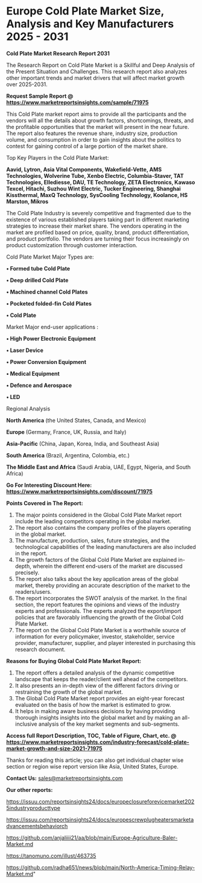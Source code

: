 # Europe Cold Plate Market Size, Analysis and Key Manufacturers 2025 - 2031

<strong>Cold Plate Market Research Report 2031</strong>

The Research Report on Cold Plate Market is a Skillful and Deep Analysis of the Present Situation and Challenges. This research report also analyzes other important trends and market drivers that will affect market growth over 2025-2031.

<strong>Request Sample Report @ <a href=https://www.marketreportsinsights.com/sample/71975>https://www.marketreportsinsights.com/sample/71975</a></strong>

This Cold Plate market report aims to provide all the participants and the vendors will all the details about growth factors, shortcomings, threats, and the profitable opportunities that the market will present in the near future. The report also features the revenue share, industry size, production volume, and consumption in order to gain insights about the politics to contest for gaining control of a large portion of the market share.

Top Key Players in the Cold Plate Market:

<strong>Aavid, Lytron, Asia Vital Components, Wakefield-Vette, AMS Technologies, Wolverine Tube, Xenbo Electric, Columbia-Staver, TAT Technologies, Ellediesse, DAU, TE Technology, ZETA Electronics, Kawaso Texcel, Hitachi, Suzhou Wint Electric, Tucker Engineering, Shanghai Kissthermal, MaxQ Technology, SysCooling Technology, Koolance, HS Marston, Mikros</strong>

The Cold Plate Industry is severely competitive and fragmented due to the existence of various established players taking part in different marketing strategies to increase their market share. The vendors operating in the market are profiled based on price, quality, brand, product differentiation, and product portfolio. The vendors are turning their focus increasingly on product customization through customer interaction.

Cold Plate Market Major Types are:

<strong>• Formed tube Cold Plate

• Deep drilled Cold Plate

• Machined channel Cold Plates

• Pocketed folded-fin Cold Plates

• Cold Plate</strong>

Market Major end-user applications :

<strong>• High Power Electronic Equipment

• Laser Device

• Power Conversion Equipment

• Medical Equipment

• Defence and Aerospace

• LED</strong>

Regional Analysis

</u><strong><b>North America</b></strong> (the United States, Canada, and Mexico)

<strong><b>Europe </b></strong>(Germany, France, UK, Russia, and Italy)

<strong><b>Asia-Pacific</b></strong> (China, Japan, Korea, India, and Southeast Asia)

<strong><b>South America</b></strong> (Brazil, Argentina, Colombia, etc.)

<strong><b>The Middle East and Africa</b></strong> (Saudi Arabia, UAE, Egypt, Nigeria, and South Africa)

<strong>Go For Interesting Discount Here: <a href=https://www.marketreportsinsights.com/discount/71975>https://www.marketreportsinsights.com/discount/71975</a></strong>

<strong>Points Covered in The Report:</strong>
<ol>
  <li>The major points considered in the Global Cold Plate Market report include the leading competitors operating in the global market.</li>
  <li>The report also contains the company profiles of the players operating in the global market.</li>
  <li>The manufacture, production, sales, future strategies, and the technological capabilities of the leading manufacturers are also included in the report.</li>
  <li>The growth factors of the Global Cold Plate Market are explained in-depth, wherein the different end-users of the market are discussed precisely.</li>
  <li>The report also talks about the key application areas of the global market, thereby providing an accurate description of the market to the readers/users.</li>
  <li>The report incorporates the SWOT analysis of the market. In the final section, the report features the opinions and views of the industry experts and professionals. The experts analyzed the export/import policies that are favorably influencing the growth of the Global Cold Plate Market.</li>
  <li>The report on the Global Cold Plate Market is a worthwhile source of information for every policymaker, investor, stakeholder, service provider, manufacturer, supplier, and player interested in purchasing this research document.</li>
</ol>
<strong>Reasons for Buying Global Cold Plate Market Report:</strong>

<ol>
  <li>The report offers a detailed analysis of the dynamic competitive landscape that keeps the reader/client well ahead of the competitors.</li>
  <li>It also presents an in-depth view of the different factors driving or restraining the growth of the global market.</li>
  <li>The Global Cold Plate Market report provides an eight-year forecast evaluated on the basis of how the market is estimated to grow.</li>
  <li>It helps in making aware business decisions by having providing thorough insights insights into the global market and by making an all-inclusive analysis of the key market segments and sub-segments.</li>
</ol>
<strong>Access full Report Description, TOC, Table of Figure, Chart, etc. @ <a href=https://www.marketreportsinsights.com/industry-forecast/cold-plate-market-growth-and-size-2021-71975>https://www.marketreportsinsights.com/industry-forecast/cold-plate-market-growth-and-size-2021-71975</a></strong>


Thanks for reading this article; you can also get individual chapter wise section or region wise report version like Asia, United States, Europe.

<strong>Contact Us:</strong>
sales@marketreportsinsights.com

<strong>Our other reports:</strong>

<a href=https://issuu.com/reportsinsights24/docs/europeclosureforevicemarket2025industryproducttype>https://issuu.com/reportsinsights24/docs/europeclosureforevicemarket2025industryproducttype</a>

<a href=https://issuu.com/reportsinsights24/docs/europescrewplugheatersmarketadvancementsbehaviorch>https://issuu.com/reportsinsights24/docs/europescrewplugheatersmarketadvancementsbehaviorch</a>

<a href=https://github.com/anjaliiii21/aa/blob/main/Europe-Agriculture-Baler-Market.md>https://github.com/anjaliiii21/aa/blob/main/Europe-Agriculture-Baler-Market.md</a>

<a href=https://tanomuno.com/illust/463735>https://tanomuno.com/illust/463735</a>

<a href=https://github.com/radha651/news/blob/main/North-America-Timing-Relay-Market.md>https://github.com/radha651/news/blob/main/North-America-Timing-Relay-Market.md</a>"
